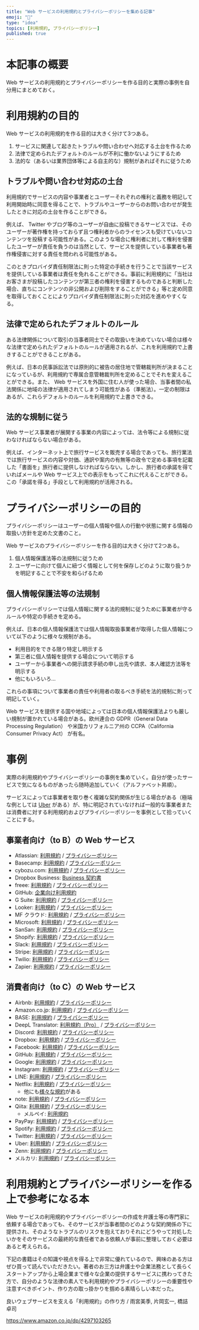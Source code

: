 ```yaml
---
title: "Web サービスの利用規約とプライバシーポリシーを集める記事"
emoji: "🤖"
type: "idea" 
topics: [利用規約, プライバシーポリシー]
published: true
---
```


# 本記事の概要

Web サービスの利用規約とプライバシーポリシーを作る目的と実際の事例を自分用にまとめておく。

# 利用規約の目的

Web サービスの利用規約を作る目的は大きく分けて3つある。

1. サービスに関連して起きたトラブルや問い合わせへ対応する土台を作るため
2. 法律で定められたデフォルトのルールが不利に働かないようにするため
3. 法的な（あるいは業界団体等による自主的な）規制があればそれに従うため

## トラブルや問い合わせ対応の土台

利用規約でサービスの内容や事業者とユーザーそれぞれの権利と義務を明記して利用開始時に同意を得ることで、トラブルやユーザーからのお問い合わせが発生したときに対応の土台を作ることができる。

例えば、 Twitter やブログ等のユーザーが自由に投稿できるサービスでは、そのユーザーが著作権を持っておらず且つ権利者からのライセンスも受けていないコンテンツを投稿する可能性がある。このような場合に権利者に対して権利を侵害したユーザーが責任を負うのは当然として、サービスを提供している事業者も著作権侵害に対する責任を問われる可能性がある。

このときプロバイダ責任制限法に則った特定の手続きを行うことで当該サービスを提供している事業者は責任を免れることができる。事前に利用規約に「当社はお客さまが投稿したコンテンツが第三者の権利を侵害するものであると判断した場合、直ちにコンテンツの非公開および削除をすることができる」等と定め同意を取得しておくことによりプロバイダ責任制限法に則った対応を進めやすくなる。

## 法律で定められたデフォルトのルール

ある法律関係について取引の当事者同士でその取扱いを決めていない場合は様々な法律で定められたデフォルトのルールが適用されるが、これを利用規約で上書きすることができることがある。

例えば、日本の民事訴訟法では原則的に被告の居住地で管轄裁判所が決まることになっているが、利用規約で専属合意管轄裁判所を定めることでそれを変えることができる。また、 Web サービスを外国に住む人が使った場合、当事者間の私法関係に地域の法律が適用されてしまう可能性がある（準拠法）。一定の制限はあるが、これらデフォルトのルールを利用規約で上書きできる。

## 法的な規制に従う

Web サービス事業者が展開する事業の内容によっては、法令等による規制に従わなければならない場合がある。

例えば、インターネット上で旅行サービスを販売する場合であっても、旅行業法では旅行サービスの内容や対価、通訳や案内の有無等の政令で定める事項を記載した「書面を」旅行者に提供しなければならない。しかし、旅行者の承諾を得ていればメールや Web サービス上での表示をもってこれに代えることができる。この「承諾を得る」手段として利用規約が活用される。

# プライバシーポリシーの目的

プライバシーポリシーはユーザーの個人情報や個人の行動や状態に関する情報の取扱い方針を定めた文書のこと。

Web サービスのプライバシーポリシーを作る目的は大きく分けて2つある。

1. 個人情報保護法等の法規制に従うため
2. ユーザーに向けて個人に紐づく情報として何を保存しどのように取り扱うかを明記することで不安を和らげるため

## 個人情報保護法等の法規制

プライバシーポリシーでは個人情報に関する法的規制に従うために事業者が守るルールや特定の手続きを定める。

例えば、日本の個人情報保護法では個人情報取扱事業者が取得した個人情報について以下のように様々な規制がある。

- 利用目的をできる限り特定し明示する
- 第三者に個人情報を提供する場合について明示する
- ユーザーから事業者への開示請求手続の申し出先や請求、本人確認方法等を明示する
- 他にもいろいろ...

これらの事項について事業者の責任や利用者の取るべき手続を法的規制に則って明記していく。

Web サービスを提供する国や地域によっては日本の個人情報保護法よりも厳しい規制が置かれている場合がある。欧州連合の GDPR（General Data Processing Regulation） や米国カリフォルニア州の CCPA（California Consumer Privacy Act） が有名。

# 事例

実際の利用規約やプライバシーポリシーの事例を集めていく。自分が使ったサービスで気になるものがあったら随時追加していく（アルファベット昇順）。

サービスによっては事業者を取り巻く複雑な契約関係が生じる場合がある（極端な例としては [Uber](https://www.uber.com/legal/en/) がある）が、特に明記されていなければ一般的な事業者または消費者に対する利用規約およびプライバシーポリシーを事例として拾っていくことにする。

## 事業者向け（to B）の Web サービス

- Atlassian: [利用規約](https://www.atlassian.com/ja/legal/software-license-agreement) / [プライバシーポリシー](https://www.atlassian.com/ja/legal/privacy-policy)
- Basecamp: [利用規約](https://basecamp.com/about/policies/terms) / [プライバシーポリシー](https://basecamp.com/about/policies/privacy)
- cybozu.com: [利用規約](https://www.cybozu.com/jp/terms/) / [プライバシーポリシー](https://cybozu.co.jp/privacy/privacy-policy/)
- Dropbox Business: [Business 契約書](https://www.dropbox.com/business_agreement)
- freee: [利用規約](https://www.freee.co.jp/terms/) / [プライバシーポリシー](https://www.freee.co.jp/privacy_policy/)
- GitHub: [企業向け利用規約](https://docs.github.com/ja/github/site-policy/github-corporate-terms-of-service)
- G Suite: [利用規約](https://gsuite.google.co.jp/intl/ja/terms/premier_terms_prepay.html) / [プライバシーポリシー](https://policies.google.com/privacy)
- Looker: [利用規約](https://looker.com/trust-center/legal/customers/msa) / [プライバシーポリシー](https://looker.com/trust-center/privacy/policy)
- MF クラウド: [利用規約](https://biz.moneyforward.com/agreement) / [プライバシーポリシー](https://corp.moneyforward.com/privacy/)
- Microsoft: [利用規約](https://www.microsoft.com/ja-jp/servicesagreement/) / [プライバシーポリシー](https://privacy.microsoft.com/ja-jp/privacystatement) 
- SanSan: [利用規約](https://agreement.sansan.com/ja/rule/) / [プライバシーポリシー](https://jp.corp-sansan.com/privacy)
- Shopify: [利用規約](https://www.shopify.com/legal/terms) / [プライバシーポリシー](https://www.shopify.com/legal/privacy)
- Slack: [利用規約](https://slack.com/intl/ja-jp/terms-of-service) / [プライバシーポリシー](https://slack.com/intl/ja-jp/trust/privacy/privacy-policy?geocode=ja-jp)
- Stripe: [利用規約](https://stripe.com/jp/legal) / [プライバシーポリシー](https://stripe.com/jp/privacy)
- Twilio: [利用規約](https://www.twilio.com/ja/legal/tos) / [プライバシーポリシー](https://www.twilio.com/ja/legal/privacy)
- Zapier: [利用規約](https://zapier.com/tos) / [プライバシーポリシー](https://zapier.com/privacy)

## 消費者向け（to C）の Web サービス

- Airbnb: [利用規約](https://www.airbnb.jp/terms) / [プライバシーポリシー](https://www.airbnb.jp/terms/privacy_policy)
- Amazon.co.jp: [利用規約](https://www.amazon.co.jp/gp/help/customer/display.html?nodeId=201909000) / [プライバシーポリシー](https://www.amazon.co.jp/gp/help/customer/display.html/ref=hp_left_v4_sib?ie=UTF8&nodeId=GX7NJQ4ZB8MHFRNJ)
- BASE: [利用規約](https://thebase.in/pages/term2.html) / [プライバシーポリシー](https://binc.jp/privacy)
- DeepL Translator: [利用規約（Pro）](https://www.deepl.com/en/pro-license#pro) / [プライバシーポリシー](https://www.deepl.com/en/privacy/)
- Discord: [利用規約](https://discord.com/terms) / [プライバシーポリシー](https://discord.com/privacy)
- Dropbox: [利用規約](https://www.dropbox.com/terms) / [プライバシーポリシー](https://www.dropbox.com/ja/privacy)
- Facebook: [利用規約](https://www.facebook.com/terms.php) / [プライバシーポリシー](https://www.facebook.com/policy.php)
- GitHub: [利用規約](https://docs.github.com/ja/github/site-policy/github-terms-of-service) / [プライバシーポリシー](https://docs.github.com/ja/github/site-policy/github-privacy-statement#githubs-global-privacy-practices)
- Google: [利用規約](https://policies.google.com/terms) / [プライバシーポリシー](https://policies.google.com/privacy)
- Instagram: [利用規約](https://www.facebook.com/help/instagram/581066165581870) / [プライバシーポリシー](https://help.instagram.com/519522125107875)
- LINE: [利用規約](https://terms.line.me/line_terms/?lang=ja) / [プライバシーポリシー](https://terms.line.me/line_rules/?lang=ja)
- Netflix: [利用規約](https://help.netflix.com/legal/termsofuse) / [プライバシーポリシー](https://help.netflix.com/ja/legal/privacy)
  - 他にも[様々な規約](https://www.amazon.co.jp/gp/help/customer/display.html/ref=hp_left_v4_sib?ie=UTF8&nodeId=GFYCLDQPMCA6QNGR)がある
- note: [利用規約](https://note.com/terms) / [プライバシーポリシー](https://note.jp/n/nd65ead4182a6)
- Qiita: [利用規約](https://qiita.com/terms) / [プライバシーポリシー](https://qiita.com/privacy)
  - メルペイ: [利用規約](https://www.mercari.com/jp/merpay_tos/) 
- PayPay: [利用規約](https://about.paypay.ne.jp/docs/terms/paypay-consumer-terms/) / [プライバシーポリシー](https://about.paypay.ne.jp/docs/terms/privacy/)
- Spotify: [利用規約](https://www.spotify.com/jp/legal/end-user-agreement/) / [プライバシーポリシー](https://www.spotify.com/jp/legal/privacy-policy/)
- Twitter: [利用規約](https://twitter.com/ja/tos) / [プライバシーポリシー](https://twitter.com/ja/privacy)
- Uber: [利用規約](https://www.uber.com/legal/en/document/?name=general-terms-of-use&country=japan&lang=ja) / [プライバシーポリシー](https://www.uber.com/legal/en/document/?name=privacy-notice&country=japan&lang=ja)
- Zenn: [利用規約](https://zenn.dev/terms) / [プライバシーポリシー](https://zenn.dev/privacy)
- メルカリ: [利用規約](https://www.mercari.com/jp/tos/) / [プライバシーポリシー](https://www.mercari.com/jp/privacy/)

# 利用規約とプライバシーポリシーを作る上で参考になる本

Web サービスの利用規約やプライバシーポリシーの作成を弁護士等の専門家に依頼する場合であっても、そのサービスが当事者間のどのような契約関係の下に提供され、そのようなトラブルのリスクを抱えておりそれにどうやって対処したいかをそのサービスの最終的な責任者である依頼人が事前に整理しておく必要はあると考えられる。

下記の書籍はその知識や視点を得る上で非常に優れているので、興味のある方はぜひ買って読んでいただきたい。著者のお三方は弁護士や企業法務として長らくスタートアップから上場企業まで様々な企業の提供するサービスに携わってきた方で、自分のような法律の素人でも利用規約やプライバシーポリシーの重要性や注意すべきポイント、作り方の取っ掛かりを掴める素晴らしい本だった。

良いウェブサービスを支える「利用規約」の作り方 / 雨宮美季, 片岡玄一, 橋詰卓司

https://www.amazon.co.jp/dp/4297103265

